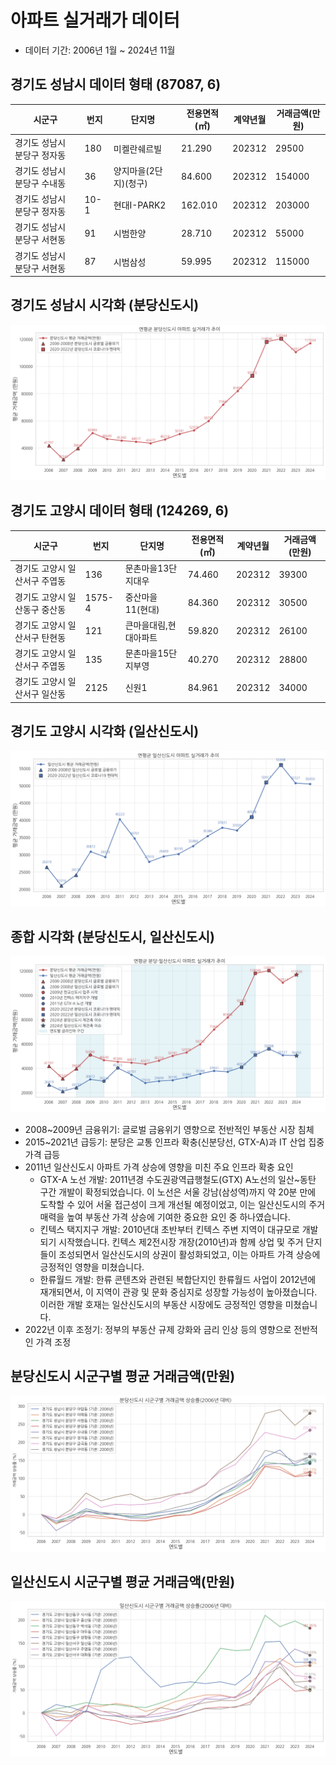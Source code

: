 # 아파트 실거래가 데이터
* 데이터 기간: 2006년 1월 ~ 2024년 11월

## 경기도 성남시 데이터 형태 (87087, 6)

| 시군구                      | 번지 | 단지명                | 전용면적(㎡) | 계약년월 | 거래금액(만원) |
| --------------------------- | ---- | --------------------- | ------------ | -------- | -------------- |
| 경기도 성남시 분당구 정자동 | 180  | 미켈란쉐르빌          | 21.290       | 202312   | 29500          |
| 경기도 성남시 분당구 수내동 | 36   | 양지마을(2단지)(청구) | 84.600       | 202312   | 154000         |
| 경기도 성남시 분당구 정자동 | 10-1 | 현대I-PARK2           | 162.010      | 202312   | 203000         |
| 경기도 성남시 분당구 서현동 | 91   | 시범한양              | 28.710       | 202312   | 55000          |
| 경기도 성남시 분당구 서현동 | 87   | 시범삼성              | 59.995       | 202312   | 115000         |

## 경기도 성남시 시각화 (분당신도시)

![alt text](image.png)

## 경기도 고양시 데이터 형태 (124269, 6)

| 시군구                        | 번지   | 단지명                | 전용면적(㎡) | 계약년월 | 거래금액(만원) |
| ----------------------------- | ------ | --------------------- | ------------ | -------- | -------------- |
| 경기도 고양시 일산서구 주엽동 | 136    | 문촌마을13단지대우    | 74.460       | 202312   | 39300          |
| 경기도 고양시 일산동구 중산동 | 1575-4 | 중산마을11(현대)      | 84.360       | 202312   | 30500          |
| 경기도 고양시 일산서구 탄현동 | 121    | 큰마을대림,현대아파트 | 59.820       | 202312   | 26100          |
| 경기도 고양시 일산서구 주엽동 | 135    | 문촌마을15단지부영    | 40.270       | 202312   | 28800          |
| 경기도 고양시 일산서구 일산동 | 2125   | 신원1                 | 84.961       | 202312   | 34000          |

## 경기도 고양시 시각화 (일산신도시)

![alt text](image-1.png)

## 종합 시각화 (분당신도시, 일산신도시)

![alt text](image-2.png)

* 2008~2009년 금융위기: 글로벌 금융위기 영향으로 전반적인 부동산 시장 침체
* 2015~2021년 급등기: 분당은 교통 인프라 확충(신분당선, GTX-A)과 IT 산업 집중 가격 급등
* 2011년 일산신도시 아파트 가격 상승에 영향을 미친 주요 인프라 확충 요인
  * GTX-A 노선 개발: 2011년경 수도권광역급행철도(GTX) A노선의 일산~동탄 구간 개발이 확정되었습니다. 이 노선은 서울 강남(삼성역)까지 약 20분 만에 도착할 수 있어 서울 접근성이 크게 개선될 예정이었고, 이는 일산신도시의 주거 매력을 높여 부동산 가격 상승에 기여한 중요한 요인 중 하나였습니다.
  * 킨텍스 택지지구 개발: 2010년대 초반부터 킨텍스 주변 지역이 대규모로 개발되기 시작했습니다. 킨텍스 제2전시장 개장(2010년)과 함께 상업 및 주거 단지들이 조성되면서 일산신도시의 상권이 활성화되었고, 이는 아파트 가격 상승에 긍정적인 영향을 미쳤습니다.
  * 한류월드 개발: 한류 콘텐츠와 관련된 복합단지인 한류월드 사업이 2012년에 재개되면서, 이 지역이 관광 및 문화 중심지로 성장할 가능성이 높아졌습니다. 이러한 개발 호재는 일산신도시의 부동산 시장에도 긍정적인 영향을 미쳤습니다.
* 2022년 이후 조정기: 정부의 부동산 규제 강화와 금리 인상 등의 영향으로 전반적인 가격 조정


## 분당신도시 시군구별 평균 거래금액(만원)

![alt text](image-3.png)

## 일산신도시 시군구별 평균 거래금액(만원)

![alt text](image-4.png)
